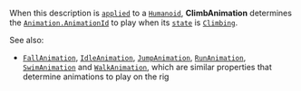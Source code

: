 When this description is [`applied`](https://create.roblox.com/docs/reference/engine/classes/Humanoid#ApplyDescription) to a
[`Humanoid`](https://create.roblox.com/docs/reference/engine/classes/Humanoid), **ClimbAnimation** determines the
[`Animation.AnimationId`](https://create.roblox.com/docs/reference/engine/classes/Animation#AnimationId) to play when its
[`state`](https://create.roblox.com/docs/reference/engine/classes/Humanoid#GetState) is [`Climbing`](https://create.roblox.com/docs/reference/engine/enums/HumanoidStateType).

See also:

- [`FallAnimation`](https://create.roblox.com/docs/reference/engine/classes/HumanoidDescription#FallAnimation),
[`IdleAnimation`](https://create.roblox.com/docs/reference/engine/classes/HumanoidDescription#IdleAnimation),
[`JumpAnimation`](https://create.roblox.com/docs/reference/engine/classes/HumanoidDescription#JumpAnimation),
[`RunAnimation`](https://create.roblox.com/docs/reference/engine/classes/HumanoidDescription#RunAnimation),
[`SwimAnimation`](https://create.roblox.com/docs/reference/engine/classes/HumanoidDescription#SwimAnimation) and
[`WalkAnimation`](https://create.roblox.com/docs/reference/engine/classes/HumanoidDescription#WalkAnimation), which are
similar properties that determine animations to play on the rig